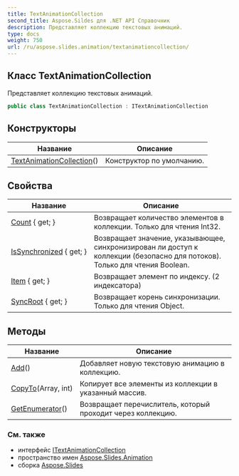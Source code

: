 ```yaml
---
title: TextAnimationCollection
second_title: Aspose.Sildes для .NET API Справочник
description: Представляет коллекцию текстовых анимаций.
type: docs
weight: 750
url: /ru/aspose.slides.animation/textanimationcollection/
---
```


## Класс TextAnimationCollection

Представляет коллекцию текстовых анимаций.

```csharp
public class TextAnimationCollection : ITextAnimationCollection
```

## Конструкторы

| Название | Описание |
| --- | --- |
| [TextAnimationCollection](textanimationcollection)() | Конструктор по умолчанию. |

## Свойства

| Название | Описание |
| --- | --- |
| [Count](../../aspose.slides.animation/textanimationcollection/count) { get; } | Возвращает количество элементов в коллекции. Только для чтения Int32. |
| [IsSynchronized](../../aspose.slides.animation/textanimationcollection/issynchronized) { get; } | Возвращает значение, указывающее, синхронизирован ли доступ к коллекции (безопасно для потоков). Только для чтения Boolean. |
| [Item](../../aspose.slides.animation/textanimationcollection/item) { get; } | Возвращает элемент по индексу. (2 индексатора) |
| [SyncRoot](../../aspose.slides.animation/textanimationcollection/syncroot) { get; } | Возвращает корень синхронизации. Только для чтения Object. |

## Методы

| Название | Описание |
| --- | --- |
| [Add](../../aspose.slides.animation/textanimationcollection/add)() | Добавляет новую текстовую анимацию в коллекцию. |
| [CopyTo](../../aspose.slides.animation/textanimationcollection/copyto)(Array, int) | Копирует все элементы из коллекции в указанный массив. |
| [GetEnumerator](../../aspose.slides.animation/textanimationcollection/getenumerator)() | Возвращает перечислитель, который проходит через коллекцию. |

### См. также

* интерфейс [ITextAnimationCollection](../itextanimationcollection)
* пространство имен [Aspose.Slides.Animation](../../aspose.slides.animation)
* сборка [Aspose.Slides](../../)

<!-- DO NOT EDIT: сгенерировано xmldocmd для Aspose.Slides.dll -->